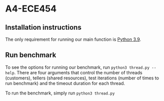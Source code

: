 # A4-ECE454

## Installation instructions

The only requirement for running our main function is [Python 3.9](https://www.python.org/downloads/).

## Run benchmark

To see the options for running our benchmark, run `python3 thread.py --help`. There are four arguments that control the number of threads (customers), tellers (shared resources), test iterations (number of times to run benchmark) and the timeout duration for each thread.

To run the benchmark, simply run `python3 thread.py`
